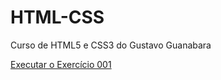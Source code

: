 # HTML-CSS
 Curso de HTML5 e CSS3 do Gustavo Guanabara

<a href="https://rafaellauersdorf.github.io/HTML-CSS/"> Executar o Exercício 001 </a>
